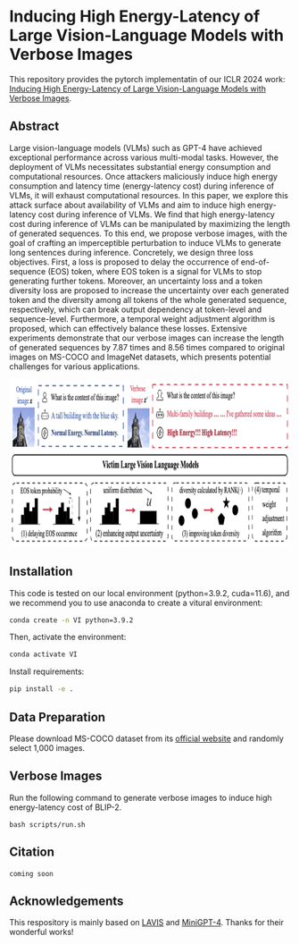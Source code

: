 # Inducing High Energy-Latency of Large Vision-Language Models with Verbose Images

This repository provides the pytorch implementatin of our ICLR 2024 work: [Inducing High Energy-Latency of Large Vision-Language Models with Verbose Images](https://arxiv.org/abs/2303.12993).

## Abstract

Large vision-language models (VLMs) such as GPT-4 have achieved exceptional performance across various multi-modal tasks. However, the deployment of VLMs necessitates substantial energy consumption and computational resources. Once attackers maliciously induce high energy consumption and latency time (energy-latency cost) during inference  of VLMs, it will exhaust computational resources. In this paper, we explore this attack surface about availability of VLMs and aim to induce high energy-latency cost during inference of VLMs. We find that high energy-latency cost during inference of VLMs can be manipulated by maximizing the length of generated sequences. To this end, we propose verbose images, with the goal of crafting an imperceptible perturbation to induce VLMs to generate long sentences during inference. Concretely, we design three loss objectives. First, a loss is proposed to delay the occurrence of end-of-sequence (EOS) token, where EOS token is a signal for VLMs to stop generating further tokens. Moreover, an uncertainty loss and a token diversity loss are proposed to increase the uncertainty over each generated token and the diversity among all tokens of the whole generated sequence, respectively, which can break output dependency at token-level and sequence-level. Furthermore, a temporal weight adjustment algorithm is proposed, which can effectively balance these losses. Extensive experiments demonstrate that our verbose images can increase the length of generated sequences by 7.87 times and 8.56 times compared to original images on MS-COCO and ImageNet datasets, which presents potential challenges for various applications.

<div align=center>
<img src="assets/verbose_images.png" width="800" height="300" alt="Pipeline of ASD"/><br/>
</div>

## Installation

This code is tested on our local environment (python=3.9.2, cuda=11.6), and we recommend you to use anaconda to create a vitural environment:

```bash
conda create -n VI python=3.9.2
```
Then, activate the environment:
```bash
conda activate VI
```

Install requirements:

```bash
pip install -e .
```

## Data Preparation

Please download MS-COCO dataset from its [official
website](https://cocodataset.org/#download) and randomly select 1,000 images.

## Verbose Images

Run the following command to generate verbose images to induce high energy-latency cost of BLIP-2.

```shell
bash scripts/run.sh
```

## Citation

```
coming soon
```

## Acknowledgements

This respository is mainly based on [LAVIS](https://github.com/salesforce/LAVIS) and [MiniGPT-4](https://github.com/Vision-CAIR/MiniGPT-4). Thanks for their wonderful works!
